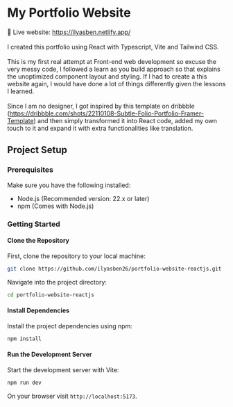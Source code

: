 # My Portfolio Website
🔴 Live website: https://ilyasben.netlify.app/
<br>
<br>
I created this portfolio using React with Typescript, Vite and Tailwind CSS.
<br>
<br>
This is my first real attempt at Front-end web development so excuse the very messy code, I followed a learn as you build approach so that explains the unoptimized component layout and styling. If I had to create a this website again, I would have done a lot of things differently given the lessons I learned.
<br>
<br>
Since I am no designer, I got inspired by this template on dribbble (https://dribbble.com/shots/22110108-Subtle-Folio-Portfolio-Framer-Template) and then simply transformed it into React code, added my own touch to it and expand it with extra functionalities like translation.

## Project Setup
### Prerequisites
Make sure you have the following installed:

- Node.js (Recommended version: 22.x or later)
- npm (Comes with Node.js)

### Getting Started
#### Clone the Repository
First, clone the repository to your local machine:
```bash
git clone https://github.com/ilyasben26/portfolio-website-reactjs.git
```
Navigate into the project directory:
```bash
cd portfolio-website-reactjs
```
#### Install Dependencies
Install the project dependencies using npm:
```bash
npm install
```
#### Run the Development Server
Start the development server with Vite:
```bash
npm run dev
```
On your browser visit `http://localhost:5173`.
